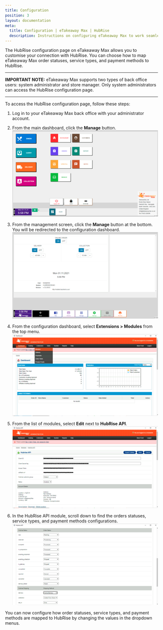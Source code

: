 ```yaml
---
title: Configuration
position: 3
layout: documentation
meta:
  title: Configuration | eTakeaway Max | HubRise
  description: Instructions on configuring eTakeaway Max to work seamlessly with your orders or other apps connected to HubRise. Configuration is simple.
---
```


The HubRise configuration page on eTakeaway Max allows you to customise your connection with HubRise.
You can choose how to map eTakeaway Max order statuses, service types, and payment methods to HubRise.

---

**IMPORTANT NOTE:** eTakeaway Max supports two types of back office users: system administrator and store manager.
Only system administrators can access the HubRise configuration page.

---

To access the HubRise configuration page, follow these steps:

1. Log in to your eTakeaway Max back office with your administrator account.
1. From the main dashboard, click the **Manage** button.
   ![eTakeaway Max back office](../images/001-en-etm-back-office.png)
   
1. From the management screen, click the **Manage** button at the bottom. You will be redirected to the configuration dashboard.
   ![eTakeaway Max settings page](../images/002-en-etm-settings.png)

1. From the configuration dashboard, select **Extensions > Modules** from the top menu.
   ![eTakeaway Max orders dashboard](../images/003-en-etm-dashboard.png)

1. From the list of modules, select **Edit** next to **HubRise API**.
   ![eTakeaway Max HubRise API module](../images/004-en-etm-hubrise-module.png)

1. In the HubRise API module, scroll down to find the orders statuses, service types, and payment methods configurations.
   ![eTakeaway Max order statuses in the HubRise API module](../images/005-en-etm-order-statuses.png)

You can now configure how order statuses, service types, and payment methods are mapped to HubRise by changing the values in the dropdown menus.